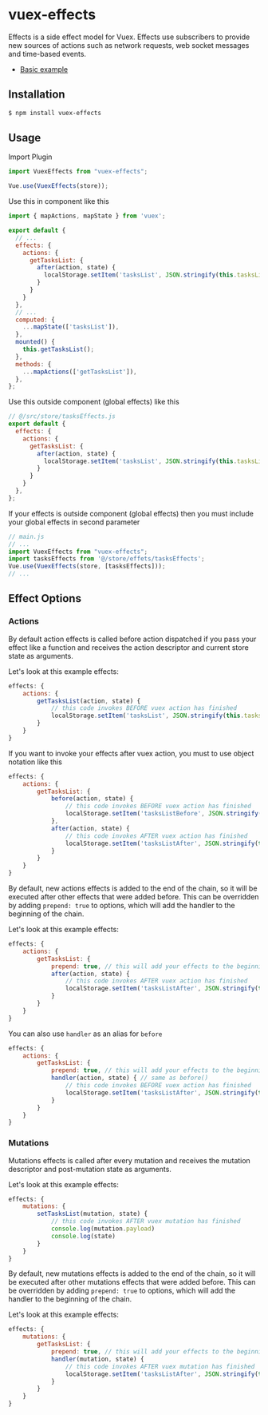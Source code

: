 # vuex-effects

Effects is a side effect model for Vuex. Effects use subscribers to provide new sources of actions such as network requests, web socket messages and time-based events.

- [Basic example](https://qk441m1kmq.codesandbox.io/)

## Installation

```bash
$ npm install vuex-effects
```

## Usage

Import Plugin
```js
import VuexEffects from "vuex-effects";

Vue.use(VuexEffects(store));
```

Use this in component like this

```js
import { mapActions, mapState } from 'vuex';

export default {
  // ...
  effects: {
    actions: {
      getTasksList: {
        after(action, state) {
          localStorage.setItem('tasksList', JSON.stringify(this.tasksList));
        }
      }
    }
  },
  // ...
  computed: {
    ...mapState(['tasksList']),
  },
  mounted() {
    this.getTasksList();
  },
  methods: {
    ...mapActions(['getTasksList']),
  },
};
```

Use this outside component (global effects) like this
```js
// @/src/store/tasksEffects.js
export default {
  effects: {
    actions: {
      getTasksList: {
        after(action, state) {
          localStorage.setItem('tasksList', JSON.stringify(this.tasksList));
        }
      }
    }
  },
};

```
If your effects is outside component (global effects) then you must include your global effects in second parameter
```js
// main.js
// ...
import VuexEffects from "vuex-effects";
import tasksEffects from '@/store/effets/tasksEffects';
Vue.use(VuexEffects(store, [tasksEffects])); 
// ...
```
## Effect Options
### Actions
By default action effects is called before action dispatched if you pass your effect like a function and receives the action descriptor and current store state as arguments.

Let's look at this example effects:
```js
effects: {
    actions: {
        getTasksList(action, state) {
            // this code invokes BEFORE vuex action has finished 
            localStorage.setItem('tasksList', JSON.stringify(this.tasksList));
        }
    }
}
```

If you want to invoke your effects after vuex action, you must to use object notation like this
```js
effects: {
    actions: {
        getTasksList: {
            before(action, state) {
                // this code invokes BEFORE vuex action has finished 
                localStorage.setItem('tasksListBefore', JSON.stringify(this.tasksList));
            },
            after(action, state) {
                // this code invokes AFTER vuex action has finished 
                localStorage.setItem('tasksListAfter', JSON.stringify(this.tasksList));
            }
        }
    }
}
```

By default, new actions effects is added to the end of the chain, so it will be executed after other effects that were added before. This can be overridden by adding `prepend: true` to options, which will add the handler to the beginning of the chain.

Let's look at this example effects:
```js
effects: {
    actions: {
        getTasksList: {
            prepend: true, // this will add your effects to the beginning of the chain
            after(action, state) {
                // this code invokes AFTER vuex action has finished 
                localStorage.setItem('tasksListAfter', JSON.stringify(this.tasksList));
            }
        }
    }
}
```
You can also use `handler` as an alias for `before`
```js
effects: {
    actions: {
        getTasksList: {
            prepend: true, // this will add your effects to the beginning of the chain
            handler(action, state) { // same as before()
                // this code invokes BEFORE vuex action has finished 
                localStorage.setItem('tasksListAfter', JSON.stringify(this.tasksList));
            }
        }
    }
}
```

### Mutations
Mutations effects is called after every mutation and receives the mutation descriptor and post-mutation state as arguments.

Let's look at this example effects:
```js
effects: {
    mutations: {
        setTasksList(mutation, state) {
            // this code invokes AFTER vuex mutation has finished 
            console.log(mutation.payload)
            console.log(state)
        }
    }
}
```

By default, new mutations effects is added to the end of the chain, so it will be executed after other mutations effects that were added before. This can be overridden by adding `prepend: true` to options, which will add the handler to the beginning of the chain.

Let's look at this example effects:
```js
effects: {
    mutations: {
        getTasksList: {
            prepend: true, // this will add your effects to the beginning of the chain
            handler(mutation, state) {
                // this code invokes AFTER vuex mutation has finished 
                localStorage.setItem('tasksListAfter', JSON.stringify(this.tasksList));
            }
        }
    }
}

